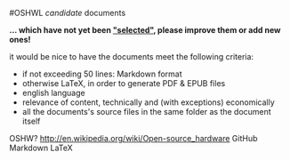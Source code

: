 #OSHWL *candidate* documents

**... which have not yet been ["selected"](http://oshwl.github.io/SELECTION), please improve them or add new ones!**

it would be nice to have the documents meet the following criteria:
- if not exceeding 50 lines: Markdown format
- otherwise LaTeX, in order to generate PDF & EPUB files
- english language
- relevance of content, technically and (with exceptions) economically
- all the documents's source files in the same folder as the document itself


OSHW? http://en.wikipedia.org/wiki/Open-source_hardware
GitHub
Markdown
LaTeX
